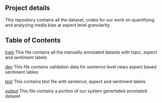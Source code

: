 ## Project details
This repository contains all the dataset, codes for our work on quantifying and analyzing media bias at aspect level granularity.

## Table of Contents
[train](#annotated_data/train) This file contains all the manually annotated dataste with topic, aspect and sentiment labels  

[dev](#dev) This file contains validation data for sentence level news aspect based sentiment lables  

[test](#test) This contains test file with sentence, aspect and sentiment labels  

[output](#output) This file contains a portion of our system genertated annotated dataset  


